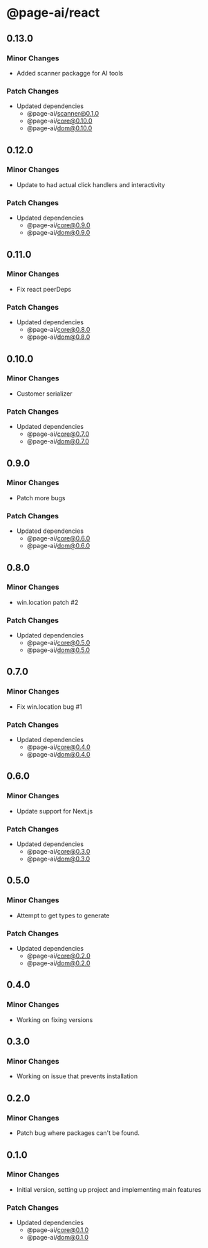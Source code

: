 # @page-ai/react

## 0.13.0

### Minor Changes

- Added scanner packagge for AI tools

### Patch Changes

- Updated dependencies
  - @page-ai/scanner@0.1.0
  - @page-ai/core@0.10.0
  - @page-ai/dom@0.10.0

## 0.12.0

### Minor Changes

- Update to had actual click handlers and interactivity

### Patch Changes

- Updated dependencies
  - @page-ai/core@0.9.0
  - @page-ai/dom@0.9.0

## 0.11.0

### Minor Changes

- Fix react peerDeps

### Patch Changes

- Updated dependencies
  - @page-ai/core@0.8.0
  - @page-ai/dom@0.8.0

## 0.10.0

### Minor Changes

- Customer serializer

### Patch Changes

- Updated dependencies
  - @page-ai/core@0.7.0
  - @page-ai/dom@0.7.0

## 0.9.0

### Minor Changes

- Patch more bugs

### Patch Changes

- Updated dependencies
  - @page-ai/core@0.6.0
  - @page-ai/dom@0.6.0

## 0.8.0

### Minor Changes

- win.location patch #2

### Patch Changes

- Updated dependencies
  - @page-ai/core@0.5.0
  - @page-ai/dom@0.5.0

## 0.7.0

### Minor Changes

- Fix win.location bug #1

### Patch Changes

- Updated dependencies
  - @page-ai/core@0.4.0
  - @page-ai/dom@0.4.0

## 0.6.0

### Minor Changes

- Update support for Next.js

### Patch Changes

- Updated dependencies
  - @page-ai/core@0.3.0
  - @page-ai/dom@0.3.0

## 0.5.0

### Minor Changes

- Attempt to get types to generate

### Patch Changes

- Updated dependencies
  - @page-ai/core@0.2.0
  - @page-ai/dom@0.2.0

## 0.4.0

### Minor Changes

- Working on fixing versions

## 0.3.0

### Minor Changes

- Working on issue that prevents installation

## 0.2.0

### Minor Changes

- Patch bug where packages can't be found.

## 0.1.0

### Minor Changes

- Initial version, setting up project and implementing main features

### Patch Changes

- Updated dependencies
  - @page-ai/core@0.1.0
  - @page-ai/dom@0.1.0
